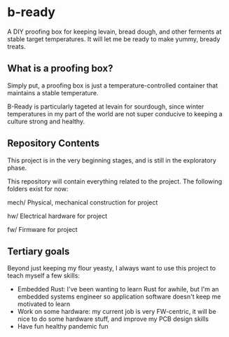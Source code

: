 # b-ready
A DIY proofing box for keeping levain, bread dough, and other ferments at stable target temperatures.
It will let me be ready to make yummy, bready treats.

## What is a proofing box?
Simply put, a proofing box is just a temperature-controlled container that maintains a stable temperature.

B-Ready is particularly tageted at levain for sourdough, since winter temperatures in my part of the world are not super conducive to keeping a culture strong and healthy.

## Repository Contents

This project is in the very beginning stages, and is still in the exploratory phase.

This repository will contain everything related to the project. The following folders exist for now:

mech/
  Physical, mechanical construction for project
  
hw/
  Electrical hardware for project
  
fw/
  Firmware for project
  
## Tertiary goals
Beyond just keeping my flour yeasty, I always want to use this project to teach myself a few skills:
* Embedded Rust: I've been wanting to learn Rust for awhile, but I'm an embedded systems engineer so application software doesn't keep me motivated to learn
* Work on some hardware: my current job is very FW-centric, it will be nice to do some hardware stuff, and improve my PCB design skills
* Have fun healthy pandemic fun
